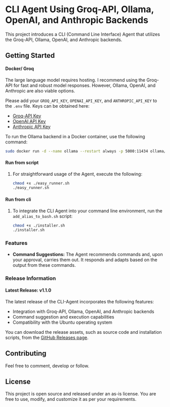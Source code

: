 
# CLI Agent Using Groq-API, Ollama, OpenAI, and Anthropic Backends

This project introduces a CLI (Command Line Interface) Agent that utilizes the Groq-API, Ollama, OpenAI, and Anthropic backends.

## Getting Started

#### Docker/ Groq

The large language model requires hosting. I recommend using the Groq-API for fast and robust model responses. However, Ollama, OpenAI, and Anthropic are also viable options.

Please add your `GROQ_API_KEY`, `OPENAI_API_KEY`, and `ANTHROPIC_API_KEY` to the `.env` file. Keys can be obtained here:

- [Groq-API Key](https://console.groq.com/keys)
- [OpenAI API Key](https://beta.openai.com/signup/)
- [Anthropic API Key](https://console.anthropic.com/settings/keys)

To run the Ollama backend in a Docker container, use the following command:
   ```bash
   sudo docker run -d --name ollama --restart always -p 5000:11434 ollama/ollama:latest
   ```

#### Run from script

1. For straightforward usage of the Agent, execute the following:

   ```bash
   chmod +x ./easy_runner.sh
   ./easy_runner.sh
   ```

#### Run from cli

1. To integrate the CLI Agent into your command line environment, run the `add_alias_to_bash.sh` script:

   ```bash
   chmod +x ./installer.sh
   ./installer.sh
   ```

### Features

- **Command Suggestions:** The Agent recommends commands and, upon your approval, carries them out. It responds and adapts based on the output from these commands.

### Release Information

#### Latest Release: v1.1.0

The latest release of the CLI-Agent incorporates the following features:

- Integration with Groq-API, Ollama, OpenAI, and Anthropic backends
- Command suggestion and execution capabilities
- Compatibility with the Ubuntu operating system

You can download the release assets, such as source code and installation scripts, from the [GitHub Releases page](https://github.com/Probst1nator/CLI-Agent/releases).

## Contributing

Feel free to comment, develop or follow.

## License

This project is open source and released under an as-is license. You are free to use, modify, and customize it as per your requirements.
